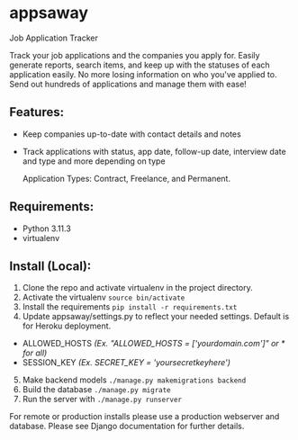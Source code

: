 # appsaway
Job Application Tracker

Track your job applications and the companies you apply for. Easily generate reports, search items, and keep up with the statuses of each application easily. No more losing information on who you've applied to. Send out hundreds of applications and manage them with ease!

## Features:
- Keep companies up-to-date with contact details and notes
- Track applications with status, app date, follow-up date, interview date and type and more depending on type

  Application Types: Contract, Freelance, and Permanent.

## Requirements:
- Python 3.11.3
- virtualenv

## Install (Local):
1. Clone the repo and activate virtualenv in the project directory.
2. Activate the virtualenv `source bin/activate`
3. Install the requirements `pip install -r requirements.txt`
4. Update appsaway/settings.py to reflect your needed settings. Default is for Heroku deployment.
  - ALLOWED_HOSTS *(Ex. "ALLOWED_HOSTS = ['yourdomain.com']" or * for all)*
  - SESSION_KEY *(Ex. SECRET_KEY = 'yoursecretkeyhere')*
5. Make backend models `./manage.py makemigrations backend`
6. Build the database `./manage.py migrate`
7. Run the server with `./manage.py runserver`

For remote or production installs please use a production webserver and database. Please see Django documentation for further details.
